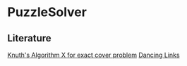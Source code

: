 # PuzzleSolver
## Literature
[Knuth's Algorithm X for exact cover problem](https://en.wikipedia.org/wiki/Knuth%27s_Algorithm_X)
[Dancing Links](https://en.wikipedia.org/wiki/Dancing_Links)
